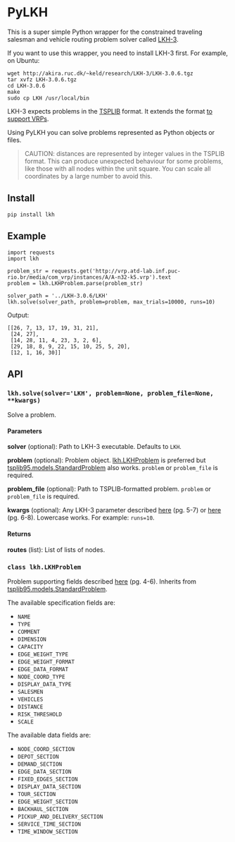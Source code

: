 # PyLKH
This is a super simple Python wrapper for the constrained traveling salesman and vehicle routing problem solver called [LKH-3](http://akira.ruc.dk/~keld/research/LKH-3/).

If you want to use this wrapper, you need to install LKH-3 first. For example, on Ubuntu:
```
wget http://akira.ruc.dk/~keld/research/LKH-3/LKH-3.0.6.tgz
tar xvfz LKH-3.0.6.tgz
cd LKH-3.0.6
make
sudo cp LKH /usr/local/bin
```

LKH-3 expects problems in the [TSPLIB](https://github.com/ben-hudson/pylkh/blob/master/docs/tsplib.pdf) format.
It extends the format [to support VRPs](https://github.com/ben-hudson/pylkh/blob/master/docs/lkh-3.pdf).

Using PyLKH you can solve problems represented as Python objects or files.

> CAUTION: distances are represented by integer values in the TSPLIB format. This can produce unexpected behaviour for some problems, like those with all nodes within the unit square. You can scale all coordinates by a large number to avoid this.

## Install
```
pip install lkh
```

## Example
```
import requests
import lkh

problem_str = requests.get('http://vrp.atd-lab.inf.puc-rio.br/media/com_vrp/instances/A/A-n32-k5.vrp').text
problem = lkh.LKHProblem.parse(problem_str)

solver_path = '../LKH-3.0.6/LKH'
lkh.solve(solver_path, problem=problem, max_trials=10000, runs=10)
```
Output:
```
[[26, 7, 13, 17, 19, 31, 21],
 [24, 27],
 [14, 28, 11, 4, 23, 3, 2, 6],
 [29, 18, 8, 9, 22, 15, 10, 25, 5, 20],
 [12, 1, 16, 30]]
```

## API
### ```lkh.solve(solver='LKH', problem=None, problem_file=None, **kwargs)```

Solve a problem.

#### Parameters
**solver** (optional): Path to LKH-3 executable. Defaults to `LKH`.

**problem** (optional): Problem object. [lkh.LKHProblem](https://github.com/ben-hudson/pylkh#class-lkhlkhproblem) is preferred but [tsplib95.models.StandardProblem](https://tsplib95.readthedocs.io/en/stable/pages/modules.html#tsplib95.models.StandardProblem) also works. `problem` or `problem_file` is required.

**problem_file** (optional): Path to TSPLIB-formatted problem. `problem` or `problem_file` is required.

**kwargs** (optional): Any LKH-3 parameter described [here](https://github.com/ben-hudson/pylkh/blob/master/docs/lkh.pdf) (pg. 5-7) or [here](https://github.com/ben-hudson/pylkh/blob/master/docs/lkh-3.pdf) (pg. 6-8). Lowercase works. For example: `runs=10`.

#### Returns
**routes** (list): List of lists of nodes.

### ```class lkh.LKHProblem```

Problem supporting fields described [here](https://github.com/ben-hudson/pylkh/blob/master/docs/lkh-3.pdf) (pg. 4-6). Inherits from [tsplib95.models.StandardProblem](https://tsplib95.readthedocs.io/en/stable/pages/modules.html#tsplib95.models.StandardProblem).

The available specification fields are:
* `NAME`
* `TYPE`
* `COMMENT`
* `DIMENSION`
* `CAPACITY`
* `EDGE_WEIGHT_TYPE`
* `EDGE_WEIGHT_FORMAT`
* `EDGE_DATA_FORMAT`
* `NODE_COORD_TYPE`
* `DISPLAY_DATA_TYPE`
* `SALESMEN`
* `VEHICLES`
* `DISTANCE`
* `RISK_THRESHOLD`
* `SCALE`

The available data fields are:
* `NODE_COORD_SECTION`
* `DEPOT_SECTION`
* `DEMAND_SECTION`
* `EDGE_DATA_SECTION`
* `FIXED_EDGES_SECTION`
* `DISPLAY_DATA_SECTION`
* `TOUR_SECTION`
* `EDGE_WEIGHT_SECTION`
* `BACKHAUL_SECTION`
* `PICKUP_AND_DELIVERY_SECTION`
* `SERVICE_TIME_SECTION`
* `TIME_WINDOW_SECTION`
